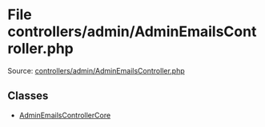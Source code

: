 File controllers/admin/AdminEmailsController.php
=========

Source: [controllers/admin/AdminEmailsController.php](https://github.com/PrestaShop/PrestaShop/blob/1.6.1.2/controllers/admin/AdminEmailsController.php)


Classes
-------

* [AdminEmailsControllerCore](class.AdminEmailsControllerCore.md)


